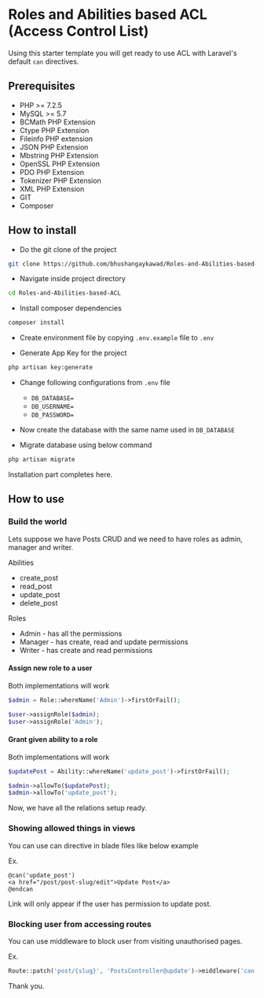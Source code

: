 # Roles and Abilities based ACL (Access Control List)

Using this starter template you will get ready to use ACL with Laravel's default ```can``` directives.

## Prerequisites

- PHP >= 7.2.5
- MySQL >= 5.7
- BCMath PHP Extension
- Ctype PHP Extension
- Fileinfo PHP extension
- JSON PHP Extension
- Mbstring PHP Extension
- OpenSSL PHP Extension
- PDO PHP Extension
- Tokenizer PHP Extension
- XML PHP Extension
- GIT
- Composer

## How to install

- Do the git clone of the project

```bash
git clone https://github.com/bhushangaykawad/Roles-and-Abilities-based-ACL.git
```

- Navigate inside project directory

```bash
cd Roles-and-Abilities-based-ACL
```

- Install composer dependencies

```bash
composer install
```

- Create environment file by copying ```.env.example``` file to ```.env```

- Generate App Key for the project

```bash
php artisan key:generate
```

- Change following configurations from ```.env``` file
  - ```DB_DATABASE=```
  - ```DB_USERNAME=```
  - ```DB_PASSWORD=```

- Now create the database with the same name used in ```DB_DATABASE```

- Migrate database using below command

```bash
php artisan migrate
```

Installation part completes here.

## How to use

### Build the world

Lets suppose we have Posts CRUD and we need to have roles as admin, manager and writer.

Abilities

- create_post
- read_post
- update_post
- delete_post

Roles

- Admin - has all the permissions
- Manager - has create, read and update permissions
- Writer - has create and read permissions

#### Assign new role to a user

Both implementations will work

```php
$admin = Role::whereName('Admin')->firstOrFail();

$user->assignRole($admin);
$user->assignRole('Admin');
```

#### Grant given ability to a role

Both implementations will work

```php
$updatePost = Ability::whereName('update_post')->firstOrFail();

$admin->allowTo($updatePost);
$admin->allowTo('update_post');
```

Now, we have all the relations setup ready.

### Showing allowed things in views

You can use can directive in blade files like below example

Ex.

```blade
@can('update_post')
<a href="/post/post-slug/edit">Update Post</a>
@endcan
```

Link will only appear if the user has permission to update post.

### Blocking user from accessing routes

You can use middleware to block user from visiting unauthorised pages.

Ex.

```php
Route::patch('post/{slug}', 'PostsController@update')->middleware('can:update_post');
```

Thank you.
